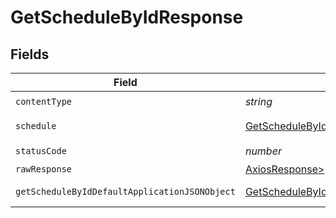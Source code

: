 # GetScheduleByIdResponse


## Fields

| Field                                                                                                     | Type                                                                                                      | Required                                                                                                  | Description                                                                                               |
| --------------------------------------------------------------------------------------------------------- | --------------------------------------------------------------------------------------------------------- | --------------------------------------------------------------------------------------------------------- | --------------------------------------------------------------------------------------------------------- |
| `contentType`                                                                                             | *string*                                                                                                  | :heavy_check_mark:                                                                                        | N/A                                                                                                       |
| `schedule`                                                                                                | [GetScheduleByIdSchedule](../../models/operations/getschedulebyidschedule.md)                             | :heavy_minus_sign:                                                                                        | A schedule object.                                                                                        |
| `statusCode`                                                                                              | *number*                                                                                                  | :heavy_check_mark:                                                                                        | N/A                                                                                                       |
| `rawResponse`                                                                                             | [AxiosResponse>](https://axios-http.com/docs/res_schema)                                                  | :heavy_minus_sign:                                                                                        | N/A                                                                                                       |
| `getScheduleByIdDefaultApplicationJSONObject`                                                             | [GetScheduleByIdDefaultApplicationJSON](../../models/operations/getschedulebyiddefaultapplicationjson.md) | :heavy_minus_sign:                                                                                        | Error response.                                                                                           |